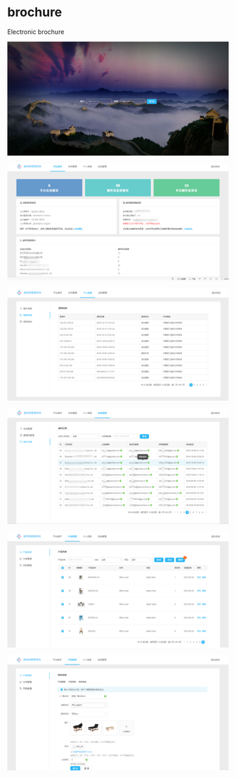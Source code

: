 # brochure
Electronic brochure

![](https://github.com/hjk0820/brochure/blob/master/Uploads/1.png)

![](https://github.com/hjk0820/brochure/blob/master/Uploads/2.png)

![](https://github.com/hjk0820/brochure/blob/master/Uploads/3.png)

![](https://github.com/hjk0820/brochure/blob/master/Uploads/4.png)

![](https://github.com/hjk0820/brochure/blob/master/Uploads/6.png)

![](https://github.com/hjk0820/brochure/blob/master/Uploads/5.png)
